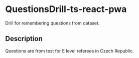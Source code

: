 # QuestionsDrill-ts-react-pwa
Drill for remembering questions from dataset.

## Description
Questions are from test for E level referees in Czech Republic.
